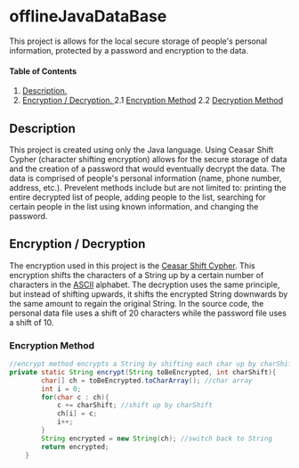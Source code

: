 # offlineJavaDataBase 
This project is allows for the local secure storage of people's personal information, protected by a password and encryption to the data. 
 
#### Table of Contents 
1. [ Description. ](#desc)
2. [ Encryption / Decryption. ](#encr)
2.1 [Encryption Method](#encrmethod)
2.2 [Decryption Method](#decrmethod)

<a name="desc"></a>
## Description

This project is created using only the Java language. Using Ceasar Shift Cypher (character shifting encryption) allows for the secure storage of data and the creation of a password that would eventually decrypt the data. The data is comprised of people's personal information (name, phone number, address, etc.). Prevelent methods include but are not limited to: printing the entire decrypted list of people, adding people to the list, searching for certain people in the list using known information, and changing the password.

<a name="encr"></a>
## Encryption / Decryption

The encryption used in this project is the [Ceasar Shift Cypher](https://en.wikipedia.org/wiki/Caesar_cipher). This encryption shifts the characters of a String up by a certain number of characters in the [ASCII](https://www.ascii-code.com/) alphabet.
The decryption uses the same principle, but instead of shifting upwards, it shifts the encrypted String downwards by the same amount to regain the original String.
In the source code, the personal data file uses a shift of 20 characters while the password file uses a shift of 10.

<a name="encrmethod"></a>
### Encryption Method
```java
//encrypt method encrypts a String by shifting each char up by charShift
private static String encrypt(String toBeEncrypted, int charShift){
		char[] ch = toBeEncrypted.toCharArray(); //char array
		int i = 0;
		for(char c : ch){
			c += charShift; //shift up by charShift
			ch[i] = c;
			i++;
		}
		String encrypted = new String(ch); //switch back to String
		return encrypted;
	}
